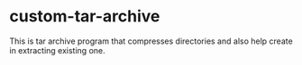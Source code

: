 # custom-tar-archive
This is tar archive program that compresses directories and also help create in extracting existing one.
